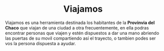 <h1 align="center"> Viajamos </h1>

Viajamos es una herramienta destinada los habitantes de la **Provinvia del Chaco** que viajan de una ciudad a otra frecuentemente, en ella podras encontrar personas que viajen y estén dispuestos a dar una mano abriendo las puertas de su movil compartiendo así el trayecto, o tambien podes ser vos la persona dispuesta a ayudar.
